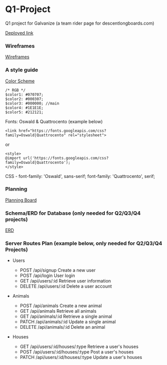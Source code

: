 # Q1-Project
Q1 project for Galvanize (a team rider page for descentlongboards.com)

[Deployed link](http://google.com/)


### Wireframes
[Wireframes](https://wireframe.cc/S1qO5V)


### A style guide

[Color Scheme](http://coolors.co/220901-621708-941b0c-bc3908-f6aa1c)
```
/* RGB */
$color1: #070707;
$color2: #000307;
$color3: #000000; //main
$color4: #1E1E1E;
$color5: #212121;
```

Fonts: Oswald & Quattrocento (example below)
```
<link href="https://fonts.googleapis.com/css?family=Oswald|Quattrocento" rel="stylesheet">
```
or
```
<style>
@import url('https://fonts.googleapis.com/css?family=Oswald|Quattrocento');
</style>
```

CSS -
font-family: 'Oswald', sans-serif;
font-family: 'Quattrocento', serif;


### Planning

[Planning Board]()


### Schema/ERD for Database (only needed for Q2/Q3/Q4 projects)
[ERD]()

### Server Routes Plan (example below, only needed for Q2/Q3/Q4 Projects)

- Users
  - POST /api/signup Create a new user
  - POST /api/login User login
  - GET /api/users/:id Retrieve user information
  - DELETE /api/users/:id Delete a user account

- Animals
  - POST /api/animals Create a new animal
  - GET /api/animals Retrieve all animals
  - GET /api/animals/:id Retrieve a single animal
  - PATCH /api/animals/:id Update a single animal
  - DELETE /api/animals/:id Delete an animal

- Houses
  - GET /api/users/:id/houses/:type Retrieve a user's houses
  - POST /api/users/:id/houses/:type Post a user's houses
  - PATCH /api/users/:id/houses/:type Update a user's houses
